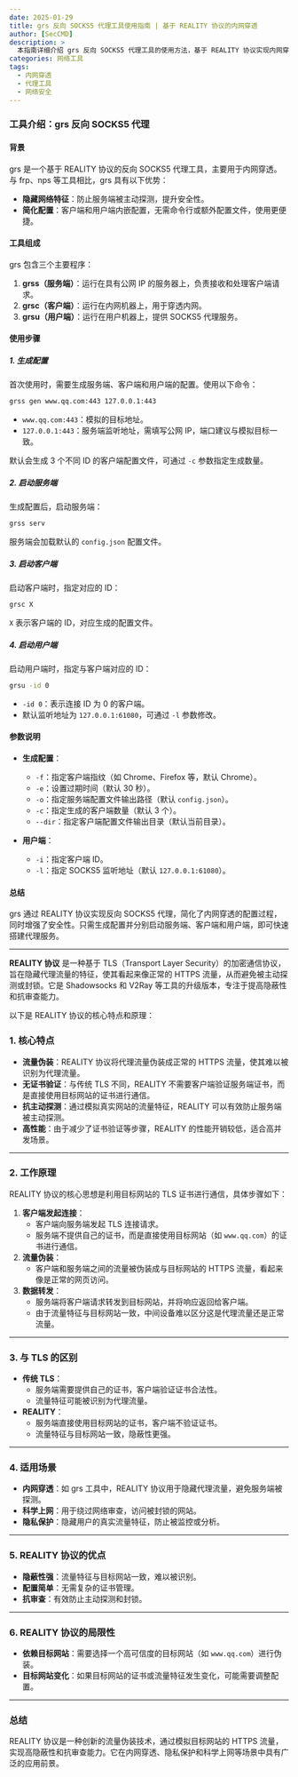 ```yaml
---
date: 2025-01-29
title: grs 反向 SOCKS5 代理工具使用指南 | 基于 REALITY 协议的内网穿透
author: [SecCMD]
description: >
  本指南详细介绍 grs 反向 SOCKS5 代理工具的使用方法，基于 REALITY 协议实现内网穿透。涵盖服务端、客户端和用户端的配置与启动步骤，提供生成配置的命令详解。通过 REALITY 协议隐藏流量特征，防止服务端被主动探测，提升安全性。适用于内网穿透、隐私保护和科学上网等场景，为开发者提供高效、安全的代理解决方案。
categories: 网络工具
tags:
  - 内网穿透
  - 代理工具
  - 网络安全
---
```


### 工具介绍：grs 反向 SOCKS5 代理

#### 背景
grs 是一个基于 REALITY 协议的反向 SOCKS5 代理工具，主要用于内网穿透。与 frp、nps 等工具相比，grs 具有以下优势：
- **隐藏网络特征**：防止服务端被主动探测，提升安全性。
- **简化配置**：客户端和用户端内嵌配置，无需命令行或额外配置文件，使用更便捷。

#### 工具组成
grs 包含三个主要程序：
1. **grss（服务端）**：运行在具有公网 IP 的服务器上，负责接收和处理客户端请求。
2. **grsc（客户端）**：运行在内网机器上，用于穿透内网。
3. **grsu（用户端）**：运行在用户机器上，提供 SOCKS5 代理服务。

#### 使用步骤

##### 1. 生成配置
首次使用时，需要生成服务端、客户端和用户端的配置。使用以下命令：
```bash
grss gen www.qq.com:443 127.0.0.1:443
```
- `www.qq.com:443`：模拟的目标地址。
- `127.0.0.1:443`：服务端监听地址，需填写公网 IP，端口建议与模拟目标一致。

默认会生成 3 个不同 ID 的客户端配置文件，可通过 `-c` 参数指定生成数量。

##### 2. 启动服务端
生成配置后，启动服务端：
```bash
grss serv
```
服务端会加载默认的 `config.json` 配置文件。

##### 3. 启动客户端
启动客户端时，指定对应的 ID：
```bash
grsc X
```
`X` 表示客户端的 ID，对应生成的配置文件。

##### 4. 启动用户端
启动用户端时，指定与客户端对应的 ID：
```bash
grsu -id 0
```
- `-id 0`：表示连接 ID 为 0 的客户端。
- 默认监听地址为 `127.0.0.1:61080`，可通过 `-l` 参数修改。

#### 参数说明
- **生成配置**：
  - `-f`：指定客户端指纹（如 Chrome、Firefox 等，默认 Chrome）。
  - `-e`：设置过期时间（默认 30 秒）。
  - `-o`：指定服务端配置文件输出路径（默认 `config.json`）。
  - `-c`：指定生成的客户端数量（默认 3 个）。
  - `--dir`：指定客户端配置文件输出目录（默认当前目录）。

- **用户端**：
  - `-i`：指定客户端 ID。
  - `-l`：指定 SOCKS5 监听地址（默认 `127.0.0.1:61080`）。

#### 总结
grs 通过 REALITY 协议实现反向 SOCKS5 代理，简化了内网穿透的配置过程，同时增强了安全性。只需生成配置并分别启动服务端、客户端和用户端，即可快速搭建代理服务。

---

**REALITY 协议** 是一种基于 TLS（Transport Layer Security）的加密通信协议，旨在隐藏代理流量的特征，使其看起来像正常的 HTTPS 流量，从而避免被主动探测或封锁。它是 Shadowsocks 和 V2Ray 等工具的升级版本，专注于提高隐蔽性和抗审查能力。

以下是 REALITY 协议的核心特点和原理：



### 1. **核心特点**
- **流量伪装**：REALITY 协议将代理流量伪装成正常的 HTTPS 流量，使其难以被识别为代理流量。
- **无证书验证**：与传统 TLS 不同，REALITY 不需要客户端验证服务端证书，而是直接使用目标网站的证书进行通信。
- **抗主动探测**：通过模拟真实网站的流量特征，REALITY 可以有效防止服务端被主动探测。
- **高性能**：由于减少了证书验证等步骤，REALITY 的性能开销较低，适合高并发场景。

---

### 2. **工作原理**
REALITY 协议的核心思想是利用目标网站的 TLS 证书进行通信，具体步骤如下：
1. **客户端发起连接**：
   - 客户端向服务端发起 TLS 连接请求。
   - 服务端不提供自己的证书，而是直接使用目标网站（如 `www.qq.com`）的证书进行通信。
2. **流量伪装**：
   - 客户端和服务端之间的流量被伪装成与目标网站的 HTTPS 流量，看起来像是正常的网页访问。
3. **数据转发**：
   - 服务端将客户端请求转发到目标网站，并将响应返回给客户端。
   - 由于流量特征与目标网站一致，中间设备难以区分这是代理流量还是正常流量。

---

### 3. **与 TLS 的区别**
- **传统 TLS**：
  - 服务端需要提供自己的证书，客户端验证证书合法性。
  - 流量特征可能被识别为代理流量。
- **REALITY**：
  - 服务端直接使用目标网站的证书，客户端不验证证书。
  - 流量特征与目标网站一致，隐蔽性更强。

---

### 4. **适用场景**
- **内网穿透**：如 grs 工具中，REALITY 协议用于隐藏代理流量，避免服务端被探测。
- **科学上网**：用于绕过网络审查，访问被封锁的网站。
- **隐私保护**：隐藏用户的真实流量特征，防止被监控或分析。

---

### 5. **REALITY 协议的优点**
- **隐蔽性强**：流量特征与目标网站一致，难以被识别。
- **配置简单**：无需复杂的证书管理。
- **抗审查**：有效防止主动探测和封锁。

---

### 6. **REALITY 协议的局限性**
- **依赖目标网站**：需要选择一个高可信度的目标网站（如 `www.qq.com`）进行伪装。
- **目标网站变化**：如果目标网站的证书或流量特征发生变化，可能需要调整配置。

---

### 总结
REALITY 协议是一种创新的流量伪装技术，通过模拟目标网站的 HTTPS 流量，实现高隐蔽性和抗审查能力。它在内网穿透、隐私保护和科学上网等场景中具有广泛的应用前景。
